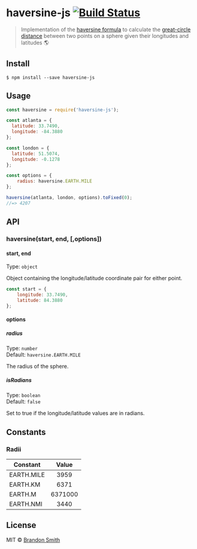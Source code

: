 # haversine-js [![Build Status](https://travis-ci.org/brandon93s/haversine-js.svg?branch=master)](https://travis-ci.org/brandon93s/haversine-js)

> Implementation of the [haversine formula](https://en.wikipedia.org/wiki/Haversine_formula "Haversine Formula") to calculate the [great-circle distance](https://en.wikipedia.org/wiki/Great-circle_distance "great-circle distance") between two points on a sphere given their longitudes and latitudes  :earth_americas:


## Install

```
$ npm install --save haversine-js

```


## Usage

```js
const haversine = require('haversine-js');

const atlanta = {
  latitude: 33.7490,
  longitude: -84.3880
};

const london = {
  latitude: 51.5074,
  longitude: -0.1278
};

const options = {
    radius: haversine.EARTH.MILE
};

haversine(atlanta, london, options).toFixed(0);
//=> 4207
```


## API

### haversine(start, end, [,options])

#### start, end

Type: `object`

Object containing the longitude/latitude coordinate pair for either point.

```js
const start = {
    longitude: 33.7490,
    latitude: 84.3880
};
```


#### options

##### radius

Type: `number`<br>
Default: `haversine.EARTH.MILE`

The radius of the sphere.

##### isRadians

Type: `boolean` <br>
Default: `false`

Set to true if the longitude/latitude values are in radians.


## Constants

### Radii

| Constant        | Value
| -------------   |:-------------:|
| EARTH.MILE      | 3959 |
| EARTH.KM        | 6371      |
| EARTH.M         | 6371000     |
| EARTH.NMI       | 3440     |


## License

MIT © [Brandon Smith](https://github.com/brandon93s)
